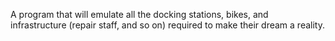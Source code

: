 
A program that will emulate all the docking stations, bikes, and infrastructure (repair staff, and so on) required to make their dream a reality.

